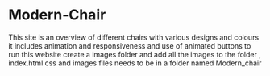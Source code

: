 # Modern-Chair
This site is an overview of different chairs with various designs and colours it includes animation and responsiveness and use of animated buttons
to run this website create a images folder and add all the images to the folder , index.html css and images files needs to be in a folder named Modern_chair
